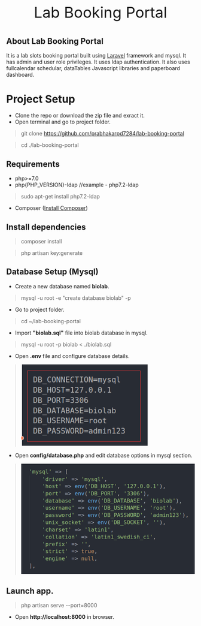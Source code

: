 <p align="center" style="font-size:40px"   >Lab Booking Portal</p>


## About Lab Booking Portal

It is a lab slots booking portal built using [Laravel]() framework and mysql. It has admin and user role privileges. It uses ldap authentication. It also uses fullcalendar schedular, dataTables Javascript libraries and paperboard dashboard. 


# Project Setup
- Clone the repo or download the zip file and exract it.
- Open terminal and go to project folder.
> git clone https://github.com/prabhakarpd7284/lab-booking-portal

> cd ./lab-booking-portal

## Requirements
- php>=7.0
- php{PHP_VERSION}-ldap  //example - php7.2-ldap
> sudo apt-get install php7.2-ldap
- Composer ([Install Composer](https://getcomposer.org/download/))

## Install dependencies
> composer install

> php artisan key:generate

## Database Setup (Mysql)
- Create a new database named **biolab**.
> mysql -u root -e "create database biolab" -p
- Go to project folder.
> cd ~/lab-booking-portal
- Import **"biolab.sql"** file into biolab database in mysql.
> mysql -u root -p biolab < ./biolab.sql
- Open **.env** file and configure database details.
>![env](public/img/db_env.png)
- Open **config/database.php** and edit database options in mysql section.
>![config/database](public/img/db.png)

## Launch app.
> php artisan serve --port=8000
- Open **http://localhost:8000** in browser.
